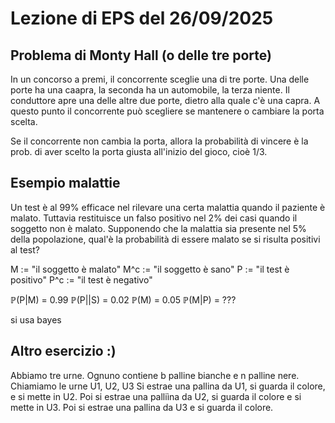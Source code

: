 
# Lezione di EPS del 26/09/2025
## Problema di Monty Hall (o delle tre porte)
In un concorso a premi, il concorrente sceglie una di tre porte. Una delle porte ha una caapra, la seconda ha un automobile, la terza niente. Il conduttore apre una delle altre due porte, dietro alla quale c'è una capra. A questo punto il concorrente può scegliere se mantenere o cambiare la porta scelta. 

Se il concorrente non cambia la porta, allora la probabilità di vincere è la prob. di aver scelto la porta giusta all'inizio del gioco, cioè 1/3.

## Esempio malattie
Un test è al 99% efficace nel rilevare una certa malattia quando il paziente è malato. Tuttavia restituisce un falso positivo nel 2% dei casi quando il soggetto non è malato. Supponendo che la malattia sia presente nel 5% della popolazione, qual'è la probabilità di essere malato se si risulta positivi al test?

M := "il soggetto è malato"
M^c := "il soggetto è sano"
P := "il test è positivo"
P^c := "il test è negativo"

ℙ(P|M) = 0.99
ℙ(P||S) = 0.02
ℙ(M) = 0.05
ℙ(M|P) = ???

si usa bayes

## Altro esercizio :)
Abbiamo tre urne. Ognuno contiene b palline bianche e n palline nere. Chiamiamo le urne U1, U2, U3
Si estrae una pallina da U1, si guarda il colore, e si mette in U2. Poi si estrae una palliìna da U2, si guarda il colore e si mette in U3. Poi si estrae una pallina da U3 e si guarda il colore.


